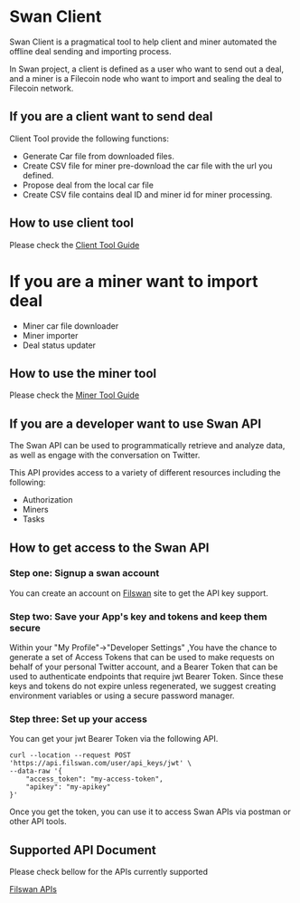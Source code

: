 # Swan Client
Swan Client is a pragmatical tool to help client and miner automated the offline deal sending and importing process.

In Swan project, a client is defined as a user who want to send out a deal, and a miner is a Filecoin node who want to import and sealing the deal to Filecoin network.


## If you are a client want to send deal

Client Tool provide the following functions:

* Generate Car file from downloaded files.
* Create CSV file for miner pre-download the car file with the url you defined.
* Propose deal from the local car file
* Create CSV file contains deal ID and miner id for miner processing.

## How to use client tool

Please check the [Client Tool Guide](https://github.com/nebulaai/swan/tree/main/client)

# If you are a miner want to import deal

* Miner car file downloader
* Miner importer
* Deal status updater

## How to use the miner tool

Please check the [Miner Tool Guide](https://github.com/nebulaai/swan/tree/main/miner)


## If you are a developer want to use Swan API

The Swan API can be used to programmatically retrieve and analyze data, as well as engage with the conversation on
Twitter.

This API provides access to a variety of different resources including the following:

* Authorization
* Miners
* Tasks

## How to get access to the Swan API

### Step one: Signup a swan account

You can create an account on [Filswan](https://www.filswan.com) site to get the API key support.

### Step two: Save your App's key and tokens and keep them secure

Within your "My Profile"->"Developer Settings" ,You have the chance to generate a set of Access Tokens that can be used to make
requests on behalf of your personal Twitter account, and a Bearer Token that can be used to authenticate endpoints that
require jwt Bearer Token. Since these keys and tokens do not expire unless regenerated, we suggest creating
environment variables or using a secure password manager.

### Step three: Set up your access
You can get your jwt Bearer Token via the following API.
```
curl --location --request POST 'https://api.filswan.com/user/api_keys/jwt' \
--data-raw '{
    "access_token": "my-access-token",
    "apikey": "my-apikey"
}'
```

Once you get the token, you can use it to access Swan APIs via postman or other API tools.
## Supported API Document

Please check bellow for the APIs currently supported

[Filswan APIs](https://documenter.getpostman.com/view/13140808/TWDZJbzV)
